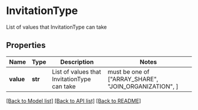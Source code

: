 # InvitationType

List of values that InvitationType can take

## Properties
Name | Type | Description | Notes
------------ | ------------- | ------------- | -------------
**value** | **str** | List of values that InvitationType can take |  must be one of ["ARRAY_SHARE", "JOIN_ORGANIZATION", ]

[[Back to Model list]](../README.md#documentation-for-models) [[Back to API list]](../README.md#documentation-for-api-endpoints) [[Back to README]](../README.md)


